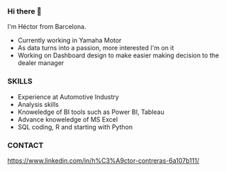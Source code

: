 ### Hi there 👋

I'm Héctor from Barcelona.

* Currently working in Yamaha Motor
* As data turns into a passion, more interested I'm on it
* Working on Dashboard design to make easier making decision to the dealer manager

### SKILLS

* Experience at Automotive Industry
* Analysis skills
* Knoweledge of BI tools such as Power BI, Tableau
* Advance knoweledge of MS Excel 
* SQL coding, R and starting with Python

### CONTACT
https://www.linkedin.com/in/h%C3%A9ctor-contreras-6a107b111/
